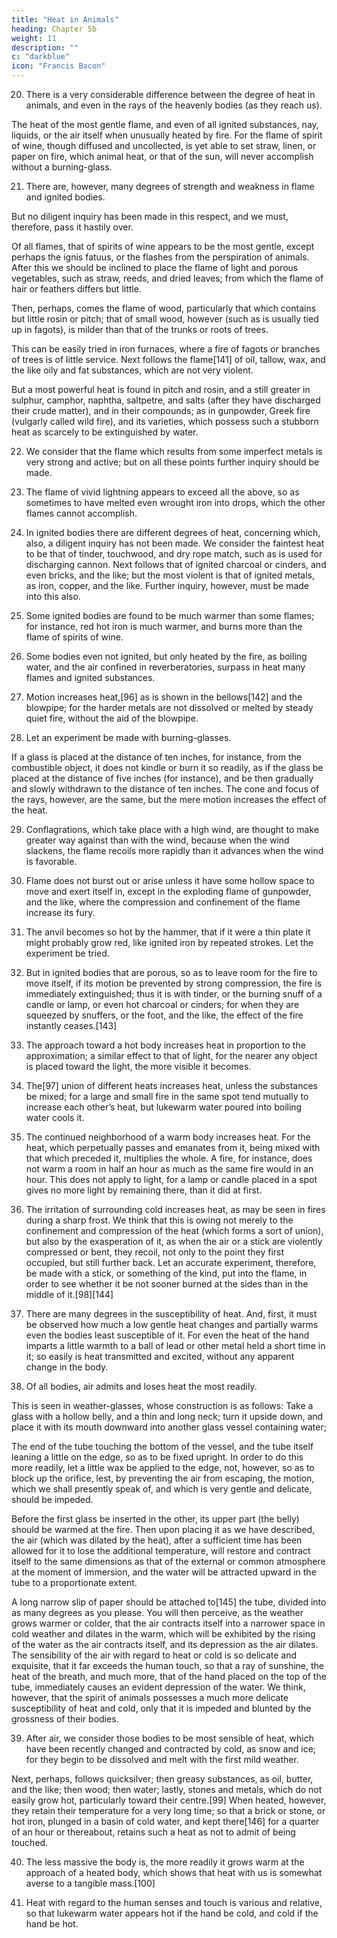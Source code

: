 ```yaml
---
title: "Heat in Animals"
heading: Chapter 5b
weight: 11
description: ""
c: "darkblue"
icon: "Francis Bacon"
---
```



20. There is a very considerable difference between the degree of heat in animals, and even in the rays of the heavenly bodies (as they reach us).

The heat of the most gentle flame, and even of all ignited substances, nay, liquids, or the air itself when unusually heated by fire. For the flame of spirit of wine, though diffused and uncollected, is yet able to set straw, linen, or paper on fire, which animal heat, or that of the sun, will never accomplish without a burning-glass.

21. There are, however, many degrees of strength and weakness in flame and ignited bodies.

But no diligent inquiry has been made in this respect, and we must, therefore, pass it hastily over. 

Of all flames, that of spirits of wine appears to be the most gentle, except perhaps the ignis fatuus, or the flashes from the perspiration of animals. After this we should be inclined to place the flame of light and porous vegetables, such as straw, reeds, and dried leaves; from which the flame of hair or feathers differs but little. 

Then, perhaps, comes the flame of wood, particularly that which contains but little rosin or pitch; that of small wood, however (such as is usually tied up in fagots), is milder than that of the trunks or roots of trees. 

This can be easily tried in iron furnaces, where a fire of fagots or branches of trees is of little service. Next follows the flame[141] of oil, tallow, wax, and the like oily and fat substances, which are not very violent.

But a most powerful heat is found in pitch and rosin, and a still greater in sulphur, camphor, naphtha, saltpetre, and salts (after they have discharged their crude matter), and in their compounds; as in gunpowder, Greek fire (vulgarly called wild fire), and its varieties, which possess such a stubborn heat as scarcely to be extinguished by water.

22. We consider that the flame which results from some imperfect metals is very strong and active; but on all these points further inquiry should be made.

23. The flame of vivid lightning appears to exceed all the above, so as sometimes to have melted even wrought iron into drops, which the other flames cannot accomplish.

24. In ignited bodies there are different degrees of heat, concerning which, also, a diligent inquiry has not been made. We consider the faintest heat to be that of tinder, touchwood, and dry rope match, such as is used for discharging cannon. Next follows that of ignited charcoal or cinders, and even bricks, and the like; but the most violent is that of ignited metals, as iron, copper, and the like. Further inquiry, however, must be made into this also.

25. Some ignited bodies are found to be much warmer than some flames; for instance, red hot iron is much warmer, and burns more than the flame of spirits of wine.

26. Some bodies even not ignited, but only heated by the fire, as boiling water, and the air confined in reverberatories, surpass in heat many flames and ignited substances.

27. Motion increases heat,[96] as is shown in the bellows[142] and the blowpipe; for the harder metals are not dissolved or melted by steady quiet fire, without the aid of the blowpipe.

28. Let an experiment be made with burning-glasses.

If a glass is placed at the distance of ten inches, for instance, from the combustible object, it does not kindle or burn it so readily, as if the glass be placed at the distance of five inches (for instance), and be then gradually and slowly withdrawn to the distance of ten inches. The cone and focus of the rays, however, are the same, but the mere motion increases the effect of the heat.

29. Conflagrations, which take place with a high wind, are thought to make greater way against than with the wind, because when the wind slackens, the flame recoils more rapidly than it advances when the wind is favorable.

30. Flame does not burst out or arise unless it have some hollow space to move and exert itself in, except in the exploding flame of gunpowder, and the like, where the compression and confinement of the flame increase its fury.
31. The anvil becomes so hot by the hammer, that if it were a thin plate it might probably grow red, like ignited iron by repeated strokes. Let the experiment be tried.
32. But in ignited bodies that are porous, so as to leave room for the fire to move itself, if its motion be prevented by strong compression, the fire is immediately extinguished; thus it is with tinder, or the burning snuff of a candle or lamp, or even hot charcoal or cinders; for when they are squeezed by snuffers, or the foot, and the like, the effect of the fire instantly ceases.[143]
33. The approach toward a hot body increases heat in proportion to the approximation; a similar effect to that of light, for the nearer any object is placed toward the light, the more visible it becomes.
34. The[97] union of different heats increases heat, unless the substances be mixed; for a large and small fire in the same spot tend mutually to increase each other’s heat, but lukewarm water poured into boiling water cools it.
35. The continued neighborhood of a warm body increases heat. For the heat, which perpetually passes and emanates from it, being mixed with that which preceded it, multiplies the whole. A fire, for instance, does not warm a room in half an hour as much as the same fire would in an hour. This does not apply to light, for a lamp or candle placed in a spot gives no more light by remaining there, than it did at first.
36. The irritation of surrounding cold increases heat, as may be seen in fires during a sharp frost. We think that this is owing not merely to the confinement and compression of the heat (which forms a sort of union), but also by the exasperation of it, as when the air or a stick are violently compressed or bent, they recoil, not only to the point they first occupied, but still further back. Let an accurate experiment, therefore, be made with a stick, or something of the kind, put into the flame, in order to see whether it be not sooner burned at the sides than in the middle of it.[98][144]

37. There are many degrees in the susceptibility of heat. And, first, it must be observed how much a low gentle heat changes and partially warms even the bodies least susceptible of it. For even the heat of the hand imparts a little warmth to a ball of lead or other metal held a short time in it; so easily is heat transmitted and excited, without any apparent change in the body.

38. Of all bodies, air admits and loses heat the most readily.

This is seen in weather-glasses, whose construction is as follows: Take a glass with a hollow belly, and a thin and long neck; turn it upside down, and place it with its mouth downward into another glass vessel containing water; 

The end of the tube touching the bottom of the vessel, and the tube itself leaning a little on the edge, so as to be fixed upright. In order to do this more readily, let a little wax be applied to the edge, not, however, so as to block up the orifice, lest, by preventing the air from escaping, the motion, which we shall presently speak of, and which is very gentle and delicate, should be impeded.


Before the first glass be inserted in the other, its upper part (the belly) should be warmed at the fire. Then upon placing it as we have described, the air (which was dilated by the heat), after a sufficient time has been allowed for it to lose the additional temperature, will restore and contract itself to the same dimensions as that of the external or common atmosphere at the moment of immersion, and the water will be attracted upward in the tube to a proportionate extent. 

A long narrow slip of paper should be attached to[145] the tube, divided into as many degrees as you please. You will then perceive, as the weather grows warmer or colder, that the air contracts itself into a narrower space in cold weather and dilates in the warm, which will be exhibited by the rising of the water as the air contracts itself, and its depression as the air dilates. The sensibility of the air with regard to heat or cold is so delicate and exquisite, that it far exceeds the human touch, so that a ray of sunshine, the heat of the breath, and much more, that of the hand placed on the top of the tube, immediately causes an evident depression of the water. We think, however, that the spirit of animals possesses a much more delicate susceptibility of heat and cold, only that it is impeded and blunted by the grossness of their bodies.

39. After air, we consider those bodies to be most sensible of heat, which have been recently changed and contracted by cold, as snow and ice; for they begin to be dissolved and melt with the first mild weather. 

Next, perhaps, follows quicksilver; then greasy substances, as oil, butter, and the like; then wood; then water; lastly, stones and metals, which do not easily grow hot, particularly toward their centre.[99] When heated, however, they retain their temperature for a very long time; so that a brick or stone, or hot iron, plunged in a basin of cold water, and kept there[146] for a quarter of an hour or thereabout, retains such a heat as not to admit of being touched.

40. The less massive the body is, the more readily it grows warm at the approach of a heated body, which shows that heat with us is somewhat averse to a tangible mass.[100]

41. Heat with regard to the human senses and touch is various and relative, so that lukewarm water appears hot if the hand be cold, and cold if the hand be hot.


